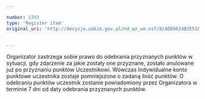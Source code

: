 ```yaml
---

number: 2393
type: 'Register item'
original_uri: 'http://decyzje.uokik.gov.pl/nd_wz_um.nsf/0/ADE6624B2E51F442C12578C3003D39F6?OpenDocument'


---
```


Organizator zastrzega sobie prawo do odebrania przyznanych punktów w sytuacji, gdy zdarzenie za jakie zostały one przyznane, zostało anulowane już po przyznaniu  punktów Uczestnikowi. Wówczas Indywidualne konto punktowe uczestnika zostaje pomniejszone o zadaną ilość punktów. O odebraniu punktów uczestnik zostanie powiadomiony przez Organizatora w terminie 7 dni od daty odebrania przyznanych punktów.
